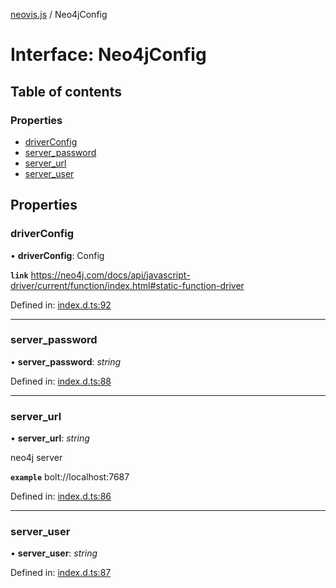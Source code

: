[neovis.js](../README.md) / Neo4jConfig

# Interface: Neo4jConfig

## Table of contents

### Properties

- [driverConfig](neo4jconfig.md#driverconfig)
- [server\_password](neo4jconfig.md#server_password)
- [server\_url](neo4jconfig.md#server_url)
- [server\_user](neo4jconfig.md#server_user)

## Properties

### driverConfig

• **driverConfig**: Config

**`link`** https://neo4j.com/docs/api/javascript-driver/current/function/index.html#static-function-driver

Defined in: [index.d.ts:92](https://github.com/thebestnom/neovis.js/blob/689e3a9/index.d.ts#L92)

___

### server\_password

• **server\_password**: *string*

Defined in: [index.d.ts:88](https://github.com/thebestnom/neovis.js/blob/689e3a9/index.d.ts#L88)

___

### server\_url

• **server\_url**: *string*

neo4j server

**`example`** bolt://localhost:7687

Defined in: [index.d.ts:86](https://github.com/thebestnom/neovis.js/blob/689e3a9/index.d.ts#L86)

___

### server\_user

• **server\_user**: *string*

Defined in: [index.d.ts:87](https://github.com/thebestnom/neovis.js/blob/689e3a9/index.d.ts#L87)
